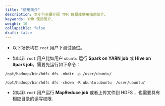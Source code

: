 ```yaml
---
title: "使用简介"
description: 本小节主要介绍 YMR 数据库使用指南简介。 
keywords: YMR 使用简介,
weight: 10
collapsible: false
draft: false
---
```




- 以下场景均在 `root` 用户下测试通过。

- 如以非 `root` 用户比如用户 `ubuntu` 运行 **Spark on YARN job** 或 **Hive on Spark job**，需要先运行如下命令：

```shell
/opt/hadoop/bin/hdfs dfs -mkdir -p /user/ubuntu/

/opt/hadoop/bin/hdfs dfs -chown -R ubuntu:ubuntu  /user/ubuntu/
```

- 如以非 `root` 用户运行 **MapReduce job** 或者上传文件到 HDFS ，也需要具有相应目录的读写权限.
